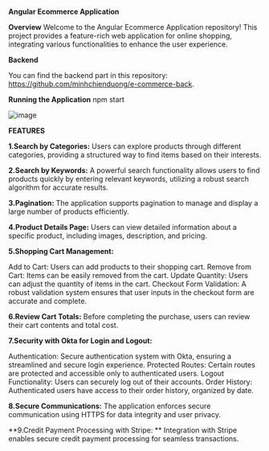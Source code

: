 **Angular Ecommerce Application**

**Overview**
Welcome to the Angular Ecommerce Application repository! This project provides a feature-rich web application for online shopping, integrating various functionalities to enhance the user experience.

**Backend**

You can find the backend part in this repository: https://github.com/minhchienduong/e-commerce-back.

**Running the Application**
npm start

![image](https://github.com/minhchienduong/e-commerce-front/assets/46671487/26d12164-27b8-4085-a26c-153c05308317)

**FEATURES**

**1.Search by Categories:** Users can explore products through different categories, providing a structured way to find items based on their interests.

**2.Search by Keywords:** A powerful search functionality allows users to find products quickly by entering relevant keywords, utilizing a robust search algorithm for accurate results.

**3.Pagination:** The application supports pagination to manage and display a large number of products efficiently.

**4.Product Details Page:** Users can view detailed information about a specific product, including images, description, and pricing.

**5.Shopping Cart Management:**

Add to Cart: Users can add products to their shopping cart.
Remove from Cart: Items can be easily removed from the cart.
Update Quantity: Users can adjust the quantity of items in the cart.
Checkout Form Validation: A robust validation system ensures that user inputs in the checkout form are accurate and complete.

**6.Review Cart Totals:** Before completing the purchase, users can review their cart contents and total cost.

**7.Security with Okta for Login and Logout:**

Authentication: Secure authentication system with Okta, ensuring a streamlined and secure login experience.
Protected Routes: Certain routes are protected and accessible only to authenticated users.
Logout Functionality: Users can securely log out of their accounts.
Order History: Authenticated users have access to their order history, organized by date.

**8.Secure Communications:**
The application enforces secure communication using HTTPS for data integrity and user privacy.

**9.Credit Payment Processing with Stripe: ** Integration with Stripe enables secure credit payment processing for seamless transactions.

